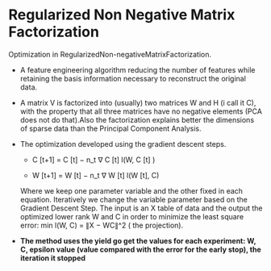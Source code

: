 # Regularized Non Negative Matrix Factorization
Optimization in RegularizedΝon-negativeΜatrixFactorization. 
- A feature engineering algorithm reducing the number of features while retaining the basis information necessary to reconstruct the original data.
- A matrix V is factorized into (usually) two matrices W and H (i call it C), with the property that all three matrices have no negative elements (PCA does not do that).Also the factorization explains better the dimensions of sparse data than the Principal Component Analysis.
- The optimization developed using the gradient descent steps.
    
    - C [t+1] = C [t] − n_t ∇ C [t] l(W, C [t] )
    
    - W [t+1] = W [t] − n_t ∇ W [t] l(W [t], C)
    
    Where we keep one parameter variable and the other fixed in each equation. Iteratively we change the variable parameter based on the Gradient Descent Step. 
    The input is an X table of data and the output the optimized lower rank W and C in order to minimize the least square error: min l(W, C) = ∥X − WC∥^2  (
    the projection).
 
 - **The method uses the yield go get the values for each experiment: W, C, epsilon value (value compared with the error for the early stop), the iteration it    stopped**
